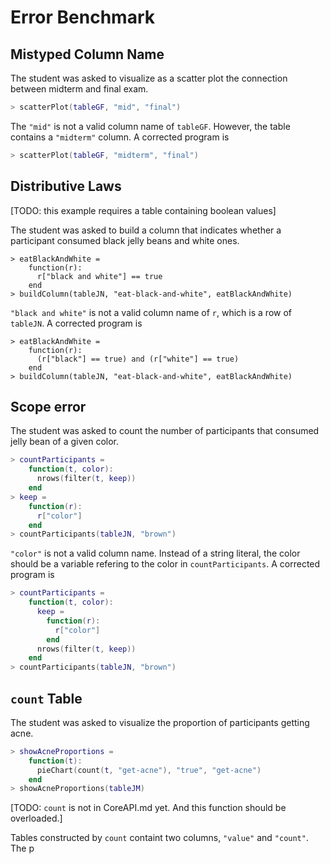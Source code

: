 # Error Benchmark

## Mistyped Column Name

The student was asked to visualize as a scatter plot the connection between midterm 
and final exam.

```lua
> scatterPlot(tableGF, "mid", "final")
```

The `"mid"` is not a valid column name of `tableGF`. However, the table 
contains a `"midterm"` column. A corrected program is

```lua
> scatterPlot(tableGF, "midterm", "final")
```

## Distributive Laws

[TODO: this example requires a table containing boolean values]

The student was asked to build a column that indicates whether a participant consumed
black jelly beans and white ones.

```
> eatBlackAndWhite =
    function(r):
      r["black and white"] == true
    end
> buildColumn(tableJN, "eat-black-and-white", eatBlackAndWhite)
```

`"black and white"` is not a valid column name of `r`, which is a row of `tableJN`.
A corrected program is

```
> eatBlackAndWhite =
    function(r):
      (r["black"] == true) and (r["white"] == true)
    end
> buildColumn(tableJN, "eat-black-and-white", eatBlackAndWhite)
```

## Scope error

The student was asked to count the number of participants that consumed jelly bean of a given color.

```lua
> countParticipants =
    function(t, color):
      nrows(filter(t, keep))
    end
> keep =
    function(r):
      r["color"]
    end
> countParticipants(tableJN, "brown")
```

`"color"` is not a valid column name. Instead of a string literal, the color should be a variable refering to the color in `countParticipants`. A corrected program is

```lua
> countParticipants =
    function(t, color):
      keep =
        function(r):
          r["color"]
        end
      nrows(filter(t, keep))
    end
> countParticipants(tableJN, "brown")
```

## `count` Table

The student was asked to visualize the proportion of participants getting acne.

```lua
> showAcneProportions =
    function(t):
      pieChart(count(t, "get-acne"), "true", "get-acne")
    end
> showAcneProportions(tableJM)
```

[TODO: `count` is not in CoreAPI.md yet. And this function should be overloaded.]

Tables constructed by `count` containt two columns, `"value"` and `"count"`. The p
